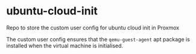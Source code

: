 # ubuntu-cloud-init

Repo to store the custom user config for ubuntu cloud init in Proxmox

The custom user config ensures that the `qemu-guest-agent` apt package is installed when the virtual machine is initialised.
